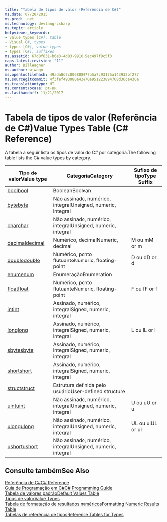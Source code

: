 ```yaml
---
title: "Tabela de tipos de valor (Referência de C#)"
ms.date: 07/20/2015
ms.prod: .net
ms.technology: devlang-csharp
ms.topic: article
helpviewer_keywords:
- value types [C#], table
- Visual C#, types
- types [C#], value types
- types [C#], suffixes
ms.assetid: 67d8f631-b6e3-4d83-9910-5ec497f8c5f3
caps.latest.revision: "11"
author: BillWagner
ms.author: wiwagn
ms.openlocfilehash: 49ada8d7c006808077b5a7c93175a143932bf277
ms.sourcegitcommit: 4f3fef493080a43e70e951223894768d36ce430a
ms.translationtype: HT
ms.contentlocale: pt-BR
ms.lasthandoff: 11/21/2017
---
```

# <a name="value-types-table-c-reference"></a><span data-ttu-id="29c09-102">Tabela de tipos de valor (Referência de C#)</span><span class="sxs-lookup"><span data-stu-id="29c09-102">Value Types Table (C# Reference)</span></span>
<span data-ttu-id="29c09-103">A tabela a seguir lista os tipos de valor do C# por categoria.</span><span class="sxs-lookup"><span data-stu-id="29c09-103">The following table lists the C# value types by category.</span></span>  
  
|<span data-ttu-id="29c09-104">Tipo de valor</span><span class="sxs-lookup"><span data-stu-id="29c09-104">Value type</span></span>|<span data-ttu-id="29c09-105">Categoria</span><span class="sxs-lookup"><span data-stu-id="29c09-105">Category</span></span>|<span data-ttu-id="29c09-106">Sufixo de tipo</span><span class="sxs-lookup"><span data-stu-id="29c09-106">Type Suffix</span></span>|  
|----------------|--------------|-----------------|  
|[<span data-ttu-id="29c09-107">bool</span><span class="sxs-lookup"><span data-stu-id="29c09-107">bool</span></span>](../../../csharp/language-reference/keywords/bool.md)|<span data-ttu-id="29c09-108">Boolean</span><span class="sxs-lookup"><span data-stu-id="29c09-108">Boolean</span></span>||  
|[<span data-ttu-id="29c09-109">byte</span><span class="sxs-lookup"><span data-stu-id="29c09-109">byte</span></span>](../../../csharp/language-reference/keywords/byte.md)|<span data-ttu-id="29c09-110">Não assinado, numérico, integral</span><span class="sxs-lookup"><span data-stu-id="29c09-110">Unsigned, numeric, integral</span></span>||  
|[<span data-ttu-id="29c09-111">char</span><span class="sxs-lookup"><span data-stu-id="29c09-111">char</span></span>](../../../csharp/language-reference/keywords/char.md)|<span data-ttu-id="29c09-112">Não assinado, numérico, integral</span><span class="sxs-lookup"><span data-stu-id="29c09-112">Unsigned, numeric, integral</span></span>||  
|[<span data-ttu-id="29c09-113">decimal</span><span class="sxs-lookup"><span data-stu-id="29c09-113">decimal</span></span>](../../../csharp/language-reference/keywords/decimal.md)|<span data-ttu-id="29c09-114">Numérico, decimal</span><span class="sxs-lookup"><span data-stu-id="29c09-114">Numeric, decimal</span></span>|<span data-ttu-id="29c09-115">M ou m</span><span class="sxs-lookup"><span data-stu-id="29c09-115">M or m</span></span>|  
|[<span data-ttu-id="29c09-116">double</span><span class="sxs-lookup"><span data-stu-id="29c09-116">double</span></span>](../../../csharp/language-reference/keywords/double.md)|<span data-ttu-id="29c09-117">Numérico, ponto flutuante</span><span class="sxs-lookup"><span data-stu-id="29c09-117">Numeric, floating-point</span></span>|<span data-ttu-id="29c09-118">D ou d</span><span class="sxs-lookup"><span data-stu-id="29c09-118">D or d</span></span>|  
|[<span data-ttu-id="29c09-119">enum</span><span class="sxs-lookup"><span data-stu-id="29c09-119">enum</span></span>](../../../csharp/language-reference/keywords/enum.md)|<span data-ttu-id="29c09-120">Enumeração</span><span class="sxs-lookup"><span data-stu-id="29c09-120">Enumeration</span></span>||  
|[<span data-ttu-id="29c09-121">float</span><span class="sxs-lookup"><span data-stu-id="29c09-121">float</span></span>](../../../csharp/language-reference/keywords/float.md)|<span data-ttu-id="29c09-122">Numérico, ponto flutuante</span><span class="sxs-lookup"><span data-stu-id="29c09-122">Numeric, floating-point</span></span>|<span data-ttu-id="29c09-123">F ou f</span><span class="sxs-lookup"><span data-stu-id="29c09-123">F or f</span></span>|  
|[<span data-ttu-id="29c09-124">int</span><span class="sxs-lookup"><span data-stu-id="29c09-124">int</span></span>](../../../csharp/language-reference/keywords/int.md)|<span data-ttu-id="29c09-125">Assinado, numérico, integral</span><span class="sxs-lookup"><span data-stu-id="29c09-125">Signed, numeric, integral</span></span>||  
|[<span data-ttu-id="29c09-126">long</span><span class="sxs-lookup"><span data-stu-id="29c09-126">long</span></span>](../../../csharp/language-reference/keywords/long.md)|<span data-ttu-id="29c09-127">Assinado, numérico, integral</span><span class="sxs-lookup"><span data-stu-id="29c09-127">Signed, numeric, integral</span></span>|<span data-ttu-id="29c09-128">L ou l</span><span class="sxs-lookup"><span data-stu-id="29c09-128">L or l</span></span>|  
|[<span data-ttu-id="29c09-129">sbyte</span><span class="sxs-lookup"><span data-stu-id="29c09-129">sbyte</span></span>](../../../csharp/language-reference/keywords/sbyte.md)|<span data-ttu-id="29c09-130">Assinado, numérico, integral</span><span class="sxs-lookup"><span data-stu-id="29c09-130">Signed, numeric, integral</span></span>||  
|[<span data-ttu-id="29c09-131">short</span><span class="sxs-lookup"><span data-stu-id="29c09-131">short</span></span>](../../../csharp/language-reference/keywords/short.md)|<span data-ttu-id="29c09-132">Assinado, numérico, integral</span><span class="sxs-lookup"><span data-stu-id="29c09-132">Signed, numeric, integral</span></span>||  
|[<span data-ttu-id="29c09-133">struct</span><span class="sxs-lookup"><span data-stu-id="29c09-133">struct</span></span>](../../../csharp/language-reference/keywords/struct.md)|<span data-ttu-id="29c09-134">Estrutura definida pelo usuário</span><span class="sxs-lookup"><span data-stu-id="29c09-134">User-defined structure</span></span>||  
|[<span data-ttu-id="29c09-135">uint</span><span class="sxs-lookup"><span data-stu-id="29c09-135">uint</span></span>](../../../csharp/language-reference/keywords/uint.md)|<span data-ttu-id="29c09-136">Não assinado, numérico, integral</span><span class="sxs-lookup"><span data-stu-id="29c09-136">Unsigned, numeric, integral</span></span>|<span data-ttu-id="29c09-137">U ou u</span><span class="sxs-lookup"><span data-stu-id="29c09-137">U or u</span></span>|  
|[<span data-ttu-id="29c09-138">ulong</span><span class="sxs-lookup"><span data-stu-id="29c09-138">ulong</span></span>](../../../csharp/language-reference/keywords/ulong.md)|<span data-ttu-id="29c09-139">Não assinado, numérico, integral</span><span class="sxs-lookup"><span data-stu-id="29c09-139">Unsigned, numeric, integral</span></span>|<span data-ttu-id="29c09-140">UL ou ul</span><span class="sxs-lookup"><span data-stu-id="29c09-140">UL or ul</span></span>|  
|[<span data-ttu-id="29c09-141">ushort</span><span class="sxs-lookup"><span data-stu-id="29c09-141">ushort</span></span>](../../../csharp/language-reference/keywords/ushort.md)|<span data-ttu-id="29c09-142">Não assinado, numérico, integral</span><span class="sxs-lookup"><span data-stu-id="29c09-142">Unsigned, numeric, integral</span></span>||  
  
## <a name="see-also"></a><span data-ttu-id="29c09-143">Consulte também</span><span class="sxs-lookup"><span data-stu-id="29c09-143">See Also</span></span>  
 [<span data-ttu-id="29c09-144">Referência de C#</span><span class="sxs-lookup"><span data-stu-id="29c09-144">C# Reference</span></span>](../../../csharp/language-reference/index.md)  
 [<span data-ttu-id="29c09-145">Guia de Programação em C#</span><span class="sxs-lookup"><span data-stu-id="29c09-145">C# Programming Guide</span></span>](../../../csharp/programming-guide/index.md)  
 [<span data-ttu-id="29c09-146">Tabela de valores padrão</span><span class="sxs-lookup"><span data-stu-id="29c09-146">Default Values Table</span></span>](../../../csharp/language-reference/keywords/default-values-table.md)  
 [<span data-ttu-id="29c09-147">Tipos de valor</span><span class="sxs-lookup"><span data-stu-id="29c09-147">Value Types</span></span>](../../../csharp/language-reference/keywords/value-types.md)  
 [<span data-ttu-id="29c09-148">Tabela de formatação de resultados numéricos</span><span class="sxs-lookup"><span data-stu-id="29c09-148">Formatting Numeric Results Table</span></span>](../../../csharp/language-reference/keywords/formatting-numeric-results-table.md)  
 [<span data-ttu-id="29c09-149">Tabelas de referência de tipos</span><span class="sxs-lookup"><span data-stu-id="29c09-149">Reference Tables for Types</span></span>](../../../csharp/language-reference/keywords/reference-tables-for-types.md)
